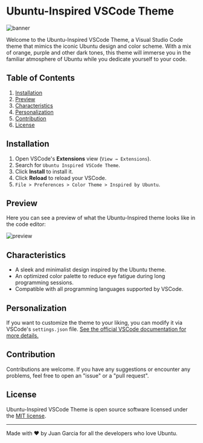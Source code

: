 # Ubuntu-Inspired VSCode Theme

![banner](https://github.com/GrJuan/extension-theme-ubuntu/blob/3fa0fdc108197609dfec1d2232486691f4aad74e/icons/banner.png)

Welcome to the Ubuntu-Inspired VSCode Theme, a Visual Studio Code theme that mimics the iconic Ubuntu design and color scheme. With a mix of orange, purple and other dark tones, this theme will immerse you in the familiar atmosphere of Ubuntu while you dedicate yourself to your code.

## Table of Contents

1. [Installation](#Installation)
2. [Preview](#Preview)
3. [Characteristics](#Characteristics)
4. [Personalization](#Personalization)
5. [Contribution](#Contribution)
6. [License](#License)

## Installation

1. Open VSCode's **Extensions** view (`View → Extensions`).
2. Search for `Ubuntu Inspired VSCode Theme`.
3. Click **Install** to install it.
4. Click **Reload** to reload your VSCode.
5. `File > Preferences > Color Theme > Inspired by Ubuntu`.

## Preview

Here you can see a preview of what the Ubuntu-Inspired theme looks like in the code editor:

![preview](https://github.com/GrJuan/extension-theme-ubuntu/blob/9324009836049563acd7602c3ea1d44dfa21e2c5/icons/img.png?raw=true)

## Characteristics

- A sleek and minimalist design inspired by the Ubuntu theme.
- An optimized color palette to reduce eye fatigue during long programming sessions.
- Compatible with all programming languages supported by VSCode.

## Personalization

If you want to customize the theme to your liking, you can modify it via VSCode's `settings.json` file. [See the official VSCode documentation for more details.](https://code.visualstudio.com/docs/getstarted/themes#_customizing-a-color-theme)

## Contribution

Contributions are welcome. If you have any suggestions or encounter any problems, feel free to open an "issue" or a "pull request".

## License

Ubuntu-Inspired VSCode Theme is open source software licensed under the [MIT license](LICENSE.md).

---

Made with :heart: by Juan Garcia for all the developers who love Ubuntu.
